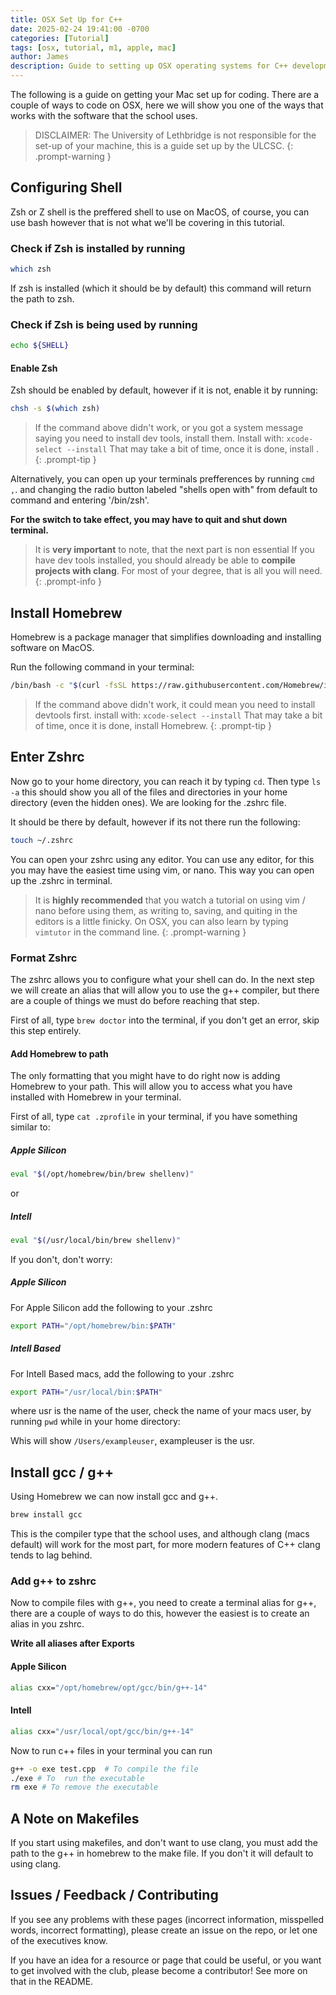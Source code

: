 ```yaml
---
title: OSX Set Up for C++
date: 2025-02-24 19:41:00 -0700
categories: [Tutorial]
tags: [osx, tutorial, m1, apple, mac]
author: James
description: Guide to setting up OSX operating systems for C++ development.
---
```


The following is a guide on getting your Mac set up for coding.
There are a couple of ways to code on OSX, here we will show you one of the ways
that works with the software that the school uses.

> DISCLAIMER: The University of Lethbridge is not responsible for the set-up of
> your machine, this is a guide set up by the ULCSC.
{: .prompt-warning }

## Configuring Shell

Zsh or Z shell is the preffered shell to use on MacOS, of course, you can use bash
however that is not what we'll be covering in this tutorial.

### Check if Zsh is installed by running

```bash
which zsh
```

If zsh is installed (which it should be by default) this command will return the
path to zsh.

### Check if Zsh is being used by running

```bash
echo ${SHELL}
```

#### Enable Zsh

Zsh should be enabled by default, however if it is not, enable it by running:

```bash
chsh -s $(which zsh)
```

> If the command above didn't work, or you got a system message saying you need
> to install dev tools, install them. Install with: `xcode-select --install`
> That may take a bit of time, once it is done, install .
{: .prompt-tip }

Alternatively, you can open up your terminals prefferences by running `cmd ,`. and
changing the radio button labeled "shells open with" from default to command and
entering '/bin/zsh'.

**For the switch to take effect, you may have to quit and shut down terminal.**

> It is **very important** to note, that the next part is non essential If you
> have dev tools installed, you should already be able to
> **compile projects with clang**. For most of your degree, that is all you will
> need.
{: .prompt-info }

## Install Homebrew

Homebrew is a package manager that simplifies downloading and installing
software on MacOS.

Run the following command in your terminal:

```bash
/bin/bash -c "$(curl -fsSL https://raw.githubusercontent.com/Homebrew/install/HEAD/uninstall.sh)"
```

> If the command above didn't work, it could mean you need to install devtools
> first. install with: `xcode-select --install` That may take a bit of time,
> once it is done, install Homebrew.
{: .prompt-tip }

## Enter Zshrc

Now go to your home directory, you can reach it by typing `cd`. Then type
`ls -a` this should show you all of the files and directories in your home directory
(even the hidden ones). We are looking for the .zshrc file.

It should be there by default, however if its not there run the following:

```bash
touch ~/.zshrc
```

You can open your zshrc using any editor. You can use any editor, for this you may
have the easiest time using vim, or nano. This way you can open up the .zshrc in
terminal.

> It is **highly recommended** that you watch a tutorial on using vim / nano before
> using them, as writing to, saving, and quiting in the editors is a little finicky.
> On OSX, you can also learn by typing `vimtutor` in the command line.
{: .prompt-warning }

### Format Zshrc

The zshrc allows you to configure what your shell can do. In the next step we will
create an alias that will allow you to use the g++ compiler, but there are a couple
of things we must do before reaching that step.

First of all, type `brew doctor` into the terminal, if you don't get an error, skip
this step entirely.

#### Add Homebrew to path

The only formatting that you might have to do right now is adding Homebrew to your
path. This will allow you to access what you have installed with Homebrew in your
terminal.

First of all, type `cat .zprofile` in your terminal, if you have something similar
to:

##### Apple Silicon

```bash
eval "$(/opt/homebrew/bin/brew shellenv)"
```

or

##### Intell

```bash
eval "$(/usr/local/bin/brew shellenv)"
```

If you don't, don't worry:

##### Apple Silicon

For Apple Silicon add the following to your .zshrc

```bash
export PATH="/opt/homebrew/bin:$PATH"
```

##### Intell Based

For Intell Based macs, add the following to your .zshrc

```bash
export PATH="/usr/local/bin:$PATH"
```

where usr is the name of the user, check the name of your macs user, by running `pwd`
while in your home directory:

Whis will show `/Users/exampleuser`, exampleuser is the usr.

## Install gcc / g++

Using Homebrew we can now install gcc and g++.

```bash
brew install gcc
```

This is the compiler type that the school uses, and although clang (macs default)
will work for the most part, for more modern features of C++ clang tends to lag
behind.

### Add g++ to zshrc

Now to compile files with g++, you need to create a terminal alias for g++, there
are a couple of ways to do this, however the easiest is to create an alias in you
zshrc.

**Write all aliases after Exports**

#### Apple Silicon

```bash
alias cxx="/opt/homebrew/opt/gcc/bin/g++-14"
```

#### Intell

```bash
alias cxx="/usr/local/opt/gcc/bin/g++-14"
```

Now to run c++ files in your terminal you can run

```bash
g++ -o exe test.cpp  # To compile the file
./exe # To  run the executable
rm exe # To remove the executable
```

## A Note on Makefiles

If you start using makefiles, and don't want to use clang, you must add the path
to the g++ in homebrew to the make file. If you don't it will default to using clang.

## Issues / Feedback / Contributing

If you see any problems with these pages (incorrect information, misspelled
words, incorrect formatting), please create an issue on the repo, or let one
of the executives know.

If you have an idea for a resource or page that could be useful, or you want
to get involved with the club, please become a contributor! See more on that
in the README.
